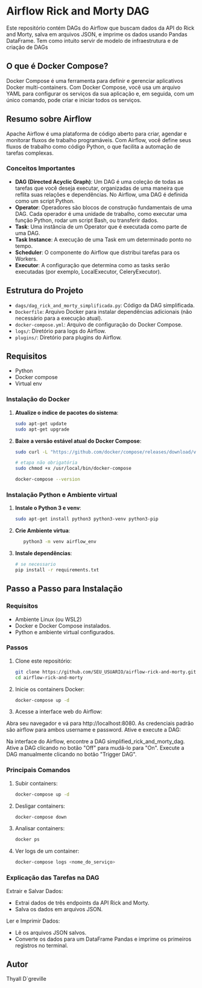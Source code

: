 # Airflow Rick and Morty DAG

Este repositório contém DAGs do Airflow que buscam dados da API do Rick and Morty, salva em arquivos JSON, e imprime os dados usando Pandas DataFrame. Tem como intuito servir de modelo de infraestrutura e de criação de DAGs

## O que é Docker Compose?

Docker Compose é uma ferramenta para definir e gerenciar aplicativos Docker multi-containers. Com Docker Compose, você usa um arquivo YAML para configurar os serviços da sua aplicação e, em seguida, com um único comando, pode criar e iniciar todos os serviços.

## Resumo sobre Airflow

Apache Airflow é uma plataforma de código aberto para criar, agendar e monitorar fluxos de trabalho programáveis. Com Airflow, você define seus fluxos de trabalho como código Python, o que facilita a automação de tarefas complexas.

### Conceitos Importantes

- **DAG (Directed Acyclic Graph)**: Um DAG é uma coleção de todas as tarefas que você deseja executar, organizadas de uma maneira que reflita suas relações e dependências. No Airflow, uma DAG é definida como um script Python.
- **Operator**: Operadores são blocos de construção fundamentais de uma DAG. Cada operador é uma unidade de trabalho, como executar uma função Python, rodar um script Bash, ou transferir dados.
- **Task**: Uma instância de um Operator que é executada como parte de uma DAG.
- **Task Instance**: A execução de uma Task em um determinado ponto no tempo.
- **Scheduler**: O componente do Airflow que distribui tarefas para os Workers.
- **Executor**: A configuração que determina como as tasks serão executadas (por exemplo, LocalExecutor, CeleryExecutor).

## Estrutura do Projeto

- `dags/dag_rick_and_morty_simplificada.py`: Código da DAG simplificada.
- `Dockerfile`: Arquivo Docker para instalar dependências adicionais (não necessário para a execução atual).
- `docker-compose.yml`: Arquivo de configuração do Docker Compose.
- `logs/`: Diretório para logs do Airflow.
- `plugins/`: Diretório para plugins do Airflow.

## Requisitos

- Python
- Docker compose
- Virtual env

### Instalação do Docker

1. **Atualize o índice de pacotes do sistema**:
   ```bash
   sudo apt-get update
   sudo apt-get upgrade
   ```

2. **Baixe a versão estável atual do Docker Compose**:
   ```bash
   sudo curl -L "https://github.com/docker/compose/releases/download/v2.10.2/docker-compose-$(uname -s)-$(uname -m)" -o /usr/local/bin/docker-compose

   # etapa não obrigatória
   sudo chmod +x /usr/local/bin/docker-compose

   docker-compose --version
    ```
### Instalação Python e Ambiente virtual

1. **Instale o Python 3 e venv**:
   ```bash
   sudo apt-get install python3 python3-venv python3-pip
    ```
2. **Crie Ambiente virtua**:
   ```bash
      python3 -m venv airflow_env
   ```
3. **Instale dependências**:
    ```bash
    # se necessario
    pip install -r requirements.txt
   ```

## Passo a Passo para Instalação
### Requisitos
- Ambiente Linux (ou WSL2)
- Docker e Docker Compose instalados.
- Python e ambiente virtual configurados.

### Passos
1. Clone este repositório:

   ```bash
   git clone https://github.com/SEU_USUARIO/airflow-rick-and-morty.git
   cd airflow-rick-and-morty
     ``` 
2. Inicie os containers Docker:
   ```bash
   docker-compose up -d
   ```
3. Acesse a interface web do Airflow:

Abra seu navegador e vá para http://localhost:8080.
As credenciais padrão são airflow para ambos username e password.
Ative e execute a DAG:

Na interface do Airflow, encontre a DAG simplified_rick_and_morty_dag.
Ative a DAG clicando no botão "Off" para mudá-lo para "On".
Execute a DAG manualmente clicando no botão "Trigger DAG".


### Principais Comandos
1. Subir containers:
   ```bash
   docker-compose up -d
   ```

2. Desligar containers:
   ```bash
   docker-compose down
   ```
2. Analisar containers:
   ```bash
   docker ps
   ```

4. Ver logs de um container:
   ```bash
   docker-compose logs <nome_do_serviço>
   ```
### Explicação das Tarefas na DAG
Extrair e Salvar Dados:

- Extrai dados de três endpoints da API Rick and Morty.
- Salva os dados em arquivos JSON.

Ler e Imprimir Dados:

- Lê os arquivos JSON salvos.
- Converte os dados para um DataFrame Pandas e imprime os primeiros registros no terminal.

## Autor
Thyall D`greville
